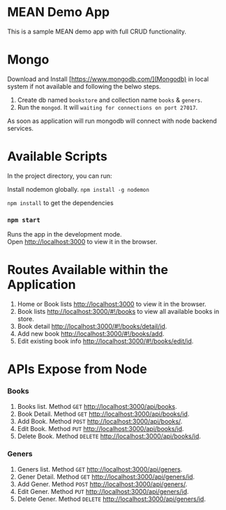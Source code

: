# MEAN Demo App
This is a sample MEAN demo app with full CRUD functionality.

# Mongo
Download and Install [https://www.mongodb.com/](Mongodb) in local system if not available and following the belwo steps.
1. Create db named `bookstore` and collection name `books` & `geners`.<br>
2. Run the `mongod`. It will `waiting for connections on port 27017`.

As soon as application will run mongodb will connect with node backend services.

# Available Scripts
In the project directory, you can run:

Install nodemon globally.
`npm install -g nodemon`

`npm install` to get the dependencies

### `npm start`
Runs the app in the development mode.<br>
Open [http://localhost:3000](http://localhost:3000) to view it in the browser.

# Routes Available within the Application

1. Home or Book lists [http://localhost:3000](http://localhost:3000) to view it in the browser.<br>
2. Book lists [http://localhost:3000/#!/books](http://localhost:3000/#!/books) to view all available books in store.<br>
4. Book detail [http://localhost:3000/#!/books/detail/id](http://localhost:3000/#!/books/detail/id).<br>
3. Add new book [http://localhost:3000/#!/books/add](http://localhost:3000/#!/books/add).<br>
4. Edit existing book info [http://localhost:3000/#!/books/edit/id](http://localhost:3000/#!/books/edit/id).


# APIs Expose from Node
### Books
1. Books list. Method `GET` [http://localhost:3000/api/books](http://localhost:3000/api/books).<br>
2. Book Detail. Method `GET` [http://localhost:3000/api/books/id](http://localhost:3000/api/books/:id).<br>
3. Add Book. Method `POST` [http://localhost:3000/api/books/](http://localhost:3000/api/books/).<br>
4. Edit Book. Method `PUT` [http://localhost:3000/api/books/id](http://localhost:3000/api/books/:id).<br>
5. Delete Book. Method `DELETE` [http://localhost:3000/api/books/id](http://localhost:3000/api/books/:id).<br>

### Geners
1. Geners list. Method `GET` [http://localhost:3000/api/geners](http://localhost:3000/api/geners).<br>
2. Gener Detail. Method `GET` [http://localhost:3000/api/geners/id](http://localhost:3000/api/geners/:id).<br>
3. Add Gener. Method `POST` [http://localhost:3000/api/geners/](http://localhost:3000/api/geners/).<br>
4. Edit Gener. Method `PUT` [http://localhost:3000/api/geners/id](http://localhost:3000/api/geners/:id).<br>
5. Delete Gener. Method `DELETE` [http://localhost:3000/api/geners/id](http://localhost:3000/api/geners/:id).




